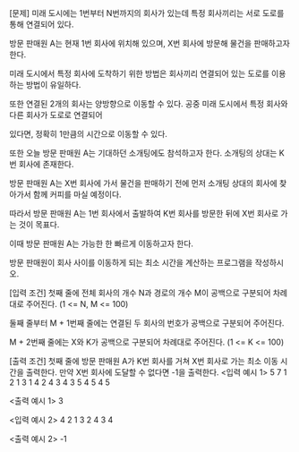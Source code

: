 [문제]
미래 도시에는 1번부터 N번까지의 회사가 있는데 특정 회사끼리는 서로 도로를 통해 연결되어 있다.

방문 판매원 A는 현재 1번 회사에 위치해 있으며, X번 회사에 방문해 물건을 판매하고자 한다.

미래 도시에서 특정 회사에 도착하기 위한 방법은 회사끼리 연결되어 있는 도로를 이용하는 방법이 유일하다.

또한 연결된 2개의 회사는 양방향으로 이동할 수 있다. 공중 미래 도시에서 특정 회사와 다른 회사가 도로로 연결되어

있다면, 정확히 1만큼의 시간으로 이동할 수 있다.

또한 오늘 방문 판매원 A는 기대하던 소개팅에도 참석하고자 한다. 소개팅의 상대는 K번 회사에 존재한다.

방문 판매원 A는 X번 회사에 가서 물건을 판매하기 전에 먼저 소개팅 상대의 회사에 찾아가서 함께 커피를 마실 예정이다.

따라서 방문 판매원 A는 1번 회사에서 출발하여 K번 회사를 방문한 뒤에 X번 회사로 가는 것이 목표다.

이때 방문 판매원 A는 가능한 한 빠르게 이동하고자 한다.

방문 판매원이 회사 사이를 이동하게 되는 최소 시간을 계산하는 프로그램을 작성하시오.

[입력 조건]
첫째 줄에 전체 회사의 개수 N과 경로의 개수 M이 공백으로 구분되어 차례대로 주어진다. (1 <= N, M <= 100)

둘째 줄부터 M + 1번째 줄에는 연결된 두 회사의 번호가 공백으로 구분되어 주어진다.

M + 2번째 줄에는 X와 K가 공백으로 구분되어 차례대로 주어진다. (1 <= K <= 100)

[출력 조건]
첫째 줄에 방문 판매원 A가 K번 회사를 거쳐 X번 회사로 가는 최소 이동 시간을 출력한다.
만약 X번 회사에 도달할 수 없다면 -1을 출력한다.
<입력 예시 1>
5 7
1 2
1 3
1 4
2 4
3 4
3 5
4 5
4 5

<출력 예시 1>
3

<입력 예시 2>
4 2
1 3
2 4
3 4

<출력 예시 2>
-1
